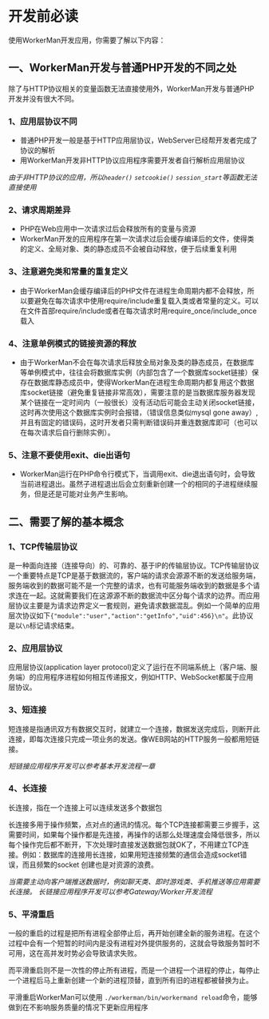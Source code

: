 # 开发前必读

使用WorkerMan开发应用，你需要了解以下内容：

## 一、WorkerMan开发与普通PHP开发的不同之处

除了与HTTP协议相关的变量函数无法直接使用外，WorkerMan开发与普通PHP开发并没有很大不同。

### 1、应用层协议不同
* 普通PHP开发一般是基于HTTP应用层协议，WebServer已经帮开发者完成了协议的解析
* 用WorkerMan开发非HTTP协议应用程序需要开发者自行解析应用层协议

*由于非HTTP协议的应用，所以```header()``` ```setcookie()``` ```session_start```等函数无法直接使用*


### 2、请求周期差异
* PHP在Web应用中一次请求过后会释放所有的变量与资源
* WorkerMan开发的应用程序在第一次请求过后会缓存编译后的文件，使得类的定义、全局对象、类的静态成员不会被自动释放，便于后续重复利用

### 3、注意避免类和常量的重复定义
* 由于WorkerMan会缓存编译后的PHP文件在进程生命周期内都不会释放，所以要避免在每次请求中使用require/include重复载入类或者常量的定义。可以在文件首部require/include或者在每次请求时用require_once/include_once载入

### 4、注意单例模式的链接资源的释放
* 由于WorkerMan不会在每次请求后释放全局对象及类的静态成员，在数据库等单例模式中，往往会将数据库实例（内部包含了一个数据库socket链接）保存在数据库静态成员中，使得WorkerMan在进程生命周期内都复用这个数据库socket链接（避免重复链接非常高效），需要注意的是当数据库服务器发现某个链接在一定时间内（一般很长）没有活动后可能会主动关闭socket链接，这时再次使用这个数据库实例时会报错，（错误信息类似mysql gone away）,并且有固定的错误码，这时开发者只需判断错误码并重连数据库即可（也可以在每次请求后自行删除实例）。

### 5、注意不要使用exit、die出语句
* WorkerMan运行在PHP命令行模式下，当调用exit、die退出语句时，会导致当前进程退出。虽然子进程退出后会立刻重新创建一个的相同的子进程继续服务，但是还是可能对业务产生影响。


## 二、需要了解的基本概念

### 1、TCP传输层协议
是一种面向连接（连接导向）的、可靠的、基于IP的传输层协议。TCP传输层协议一个重要特点是TCP是基于数据流的，客户端的请求会源源不断的发送给服务端，服务端收到的数据可能不是一个完整的请求，也有可能服务端收到的数据是多个请求连在一起。这就需要我们在这源源不断的数据流中区分每个请求的边界。而应用层协议主要是为请求边界定义一套规则，避免请求数据混乱。例如一个简单的应用层次协议如下```{"module":"user","action":"getInfo","uid":456}\n"```。此协议是以```\n```标记请求结束。

### 2、应用层协议

应用层协议(application layer protocol)定义了运行在不同端系统上（客户端、服务端）的应用程序进程如何相互传递报文，例如HTTP、WebSocket都属于应用层协议。

### 3、短连接

短连接是指通讯双方有数据交互时，就建立一个连接，数据发送完成后，则断开此连接，即每次连接只完成一项业务的发送。像WEB网站的HTTP服务一般都用短链接。

*短链接应用程序开发可以参考基本开发流程一章*


### 4、长连接

长连接，指在一个连接上可以连续发送多个数据包

长连接多用于操作频繁，点对点的通讯的情况。每个TCP连接都需要三步握手，这需要时间，如果每个操作都是先连接，再操作的话那么处理速度会降低很多，所以每个操作完后都不断开，下次处理时直接发送数据包就OK了，不用建立TCP连接。例如：数据库的连接用长连接，如果用短连接频繁的通信会造成socket错误，而且频繁的socket 创建也是对资源的浪费。

*当需要主动向客户端推送数据时，例如聊天类、即时游戏类、手机推送等应用需要长连接。*
*长链接应用程序开发可以参考Gateway/Worker开发流程*


### 5、平滑重启

一般的重启的过程是把所有进程全部停止后，再开始创建全新的服务进程。在这个过程中会有一个短暂的时间内是没有进程对外提供服务的，这就会导致服务暂时不可用，这在高并发时势必会导致请求失败。

而平滑重启则不是一次性的停止所有进程，而是一个进程一个进程的停止，每停止一个进程后马上重新创建一个新的进程顶替，直到所有旧的进程都被替换为止。

平滑重启WorkerMan可以使用 ```./workerman/bin/workermand reload```命令，能够做到在不影响服务质量的情况下更新应用程序
